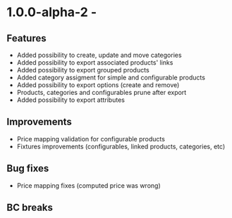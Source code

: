 # 1.0.0-alpha-2 -

## Features

- Added possibility to create, update and move categories
- Added possibility to export associated products' links
- Added possibility to export grouped products
- Added category assigment for simple and configurable products
- Added possibility to export options (create and remove)
- Products, categories and configurables prune after export
- Added possibility to export attributes

## Improvements

- Price mapping validation for configurable products
- Fixtures improvements (configurables, linked products, categories, etc)

## Bug fixes

- Price mapping fixes (computed price was wrong)

## BC breaks
